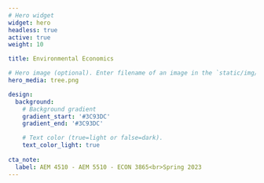 ```yaml
---
# Hero widget
widget: hero
headless: true
active: true
weight: 10

title: Environmental Economics

# Hero image (optional). Enter filename of an image in the `static/img/` folder.
hero_media: tree.png

design:
  background:
    # Background gradient
    gradient_start: '#3C93DC'
    gradient_end: '#3C93DC'

    # Text color (true=light or false=dark).
    text_color_light: true
    
cta_note:
  label: AEM 4510 - AEM 5510 - ECON 3865<br>Spring 2023
---
```


